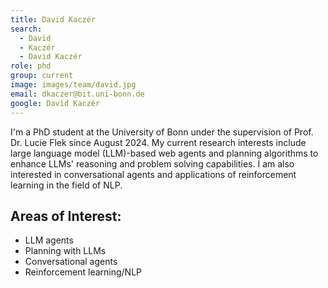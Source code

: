 ```yaml
---
title: David Kaczér
search:
  - David
  - Kaczér
  - David Kaczér
role: phd
group: current
image: images/team/david.jpg
email: dkaczer@bit.uni-bonn.de
google: David Kaczér
---
```


I'm a PhD student at the University of Bonn under the supervision of Prof. Dr. Lucie Flek since August 2024. My current research interests include large language model (LLM)-based web agents and planning algorithms to enhance LLMs' reasoning and problem solving capabilities. I am also interested in conversational agents and applications of reinforcement learning in the field of NLP.

## Areas of Interest:
 - LLM agents
 - Planning with LLMs
 - Conversational agents
 - Reinforcement learning/NLP
